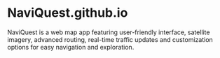 # NaviQuest.github.io
NaviQuest is a web map app featuring user-friendly interface, satellite imagery, advanced routing, real-time traffic updates and customization options for easy navigation and exploration.
